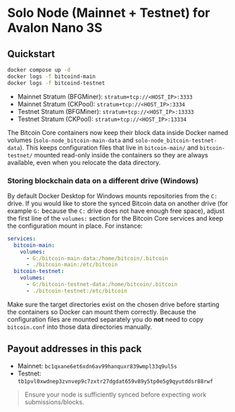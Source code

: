 # Solo Node (Mainnet + Testnet) for Avalon Nano 3S

## Quickstart
```bash
docker compose up -d
docker logs -f bitcoind-main
docker logs -f bitcoind-testnet
```
- Mainnet Stratum (BFGMiner): `stratum+tcp://<HOST_IP>:3333`
- Mainnet Stratum (CKPool):   `stratum+tcp://<HOST_IP>:3334`
- Testnet Stratum (BFGMiner): `stratum+tcp://<HOST_IP>:13333`
- Testnet Stratum (CKPool):   `stratum+tcp://<HOST_IP>:13334`

The Bitcoin Core containers now keep their block data inside Docker named
volumes (`solo-node_bitcoin-main-data` and `solo-node_bitcoin-testnet-data`).
This keeps configuration files that live in `bitcoin-main/` and
`bitcoin-testnet/` mounted read-only inside the containers so they are always
available, even when you relocate the data directory.

### Storing blockchain data on a different drive (Windows)

By default Docker Desktop for Windows mounts repositories from the `C:` drive.
If you would like to store the synced Bitcoin data on another drive (for
example `G:` because the `C:` drive does not have enough free space), adjust
the first line of the `volumes:` section for the Bitcoin Core services and keep
the configuration mount in place. For instance:

```yaml
services:
  bitcoin-main:
    volumes:
      - G:/bitcoin-main-data:/home/bitcoin/.bitcoin
      - ./bitcoin-main:/etc/bitcoin
  bitcoin-testnet:
    volumes:
      - G:/bitcoin-testnet-data:/home/bitcoin/.bitcoin
      - ./bitcoin-testnet:/etc/bitcoin
```

Make sure the target directories exist on the chosen drive before starting the
containers so Docker can mount them correctly. Because the configuration files
are mounted separately you do **not** need to copy `bitcoin.conf` into those
data directories manually.

## Payout addresses in this pack
- Mainnet: `bc1qxane6et6xdn6av99hanquxr839wmpl33q9ul5s`
- Testnet: `tb1pvl0xwdnep3zvnvep9c7zxtr27dgdat659v89y5tp0e5g9qyutddsr88rwf`

> Ensure your node is sufficiently synced before expecting work submissions/blocks.
